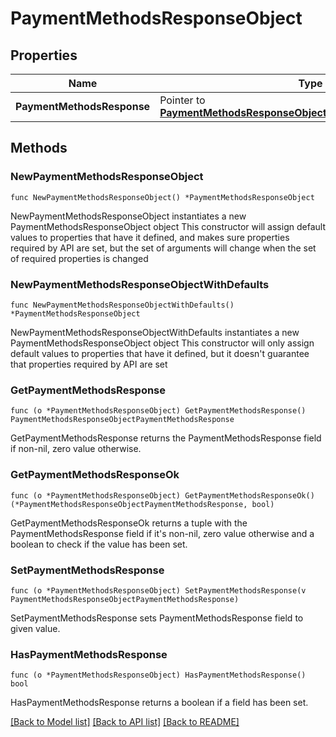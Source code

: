 # PaymentMethodsResponseObject

## Properties

Name | Type | Description | Notes
------------ | ------------- | ------------- | -------------
**PaymentMethodsResponse** | Pointer to [**PaymentMethodsResponseObjectPaymentMethodsResponse**](PaymentMethodsResponseObjectPaymentMethodsResponse.md) |  | [optional] 

## Methods

### NewPaymentMethodsResponseObject

`func NewPaymentMethodsResponseObject() *PaymentMethodsResponseObject`

NewPaymentMethodsResponseObject instantiates a new PaymentMethodsResponseObject object
This constructor will assign default values to properties that have it defined,
and makes sure properties required by API are set, but the set of arguments
will change when the set of required properties is changed

### NewPaymentMethodsResponseObjectWithDefaults

`func NewPaymentMethodsResponseObjectWithDefaults() *PaymentMethodsResponseObject`

NewPaymentMethodsResponseObjectWithDefaults instantiates a new PaymentMethodsResponseObject object
This constructor will only assign default values to properties that have it defined,
but it doesn't guarantee that properties required by API are set

### GetPaymentMethodsResponse

`func (o *PaymentMethodsResponseObject) GetPaymentMethodsResponse() PaymentMethodsResponseObjectPaymentMethodsResponse`

GetPaymentMethodsResponse returns the PaymentMethodsResponse field if non-nil, zero value otherwise.

### GetPaymentMethodsResponseOk

`func (o *PaymentMethodsResponseObject) GetPaymentMethodsResponseOk() (*PaymentMethodsResponseObjectPaymentMethodsResponse, bool)`

GetPaymentMethodsResponseOk returns a tuple with the PaymentMethodsResponse field if it's non-nil, zero value otherwise
and a boolean to check if the value has been set.

### SetPaymentMethodsResponse

`func (o *PaymentMethodsResponseObject) SetPaymentMethodsResponse(v PaymentMethodsResponseObjectPaymentMethodsResponse)`

SetPaymentMethodsResponse sets PaymentMethodsResponse field to given value.

### HasPaymentMethodsResponse

`func (o *PaymentMethodsResponseObject) HasPaymentMethodsResponse() bool`

HasPaymentMethodsResponse returns a boolean if a field has been set.


[[Back to Model list]](../README.md#documentation-for-models) [[Back to API list]](../README.md#documentation-for-api-endpoints) [[Back to README]](../README.md)


